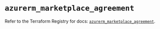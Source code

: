 # `azurerm_marketplace_agreement`

Refer to the Terraform Registry for docs: [`azurerm_marketplace_agreement`](https://registry.terraform.io/providers/hashicorp/azurerm/4.39.0/docs/resources/marketplace_agreement).
